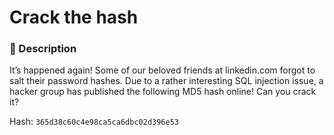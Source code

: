 # Crack the hash

### 📄 Description
It’s happened again! Some of our beloved friends at linkedin.com forgot to salt their password hashes. Due to a rather interesting SQL injection issue, a hacker group has published the following MD5 hash online! Can you crack it?

Hash: `365d38c60c4e98ca5ca6dbc02d396e53`
